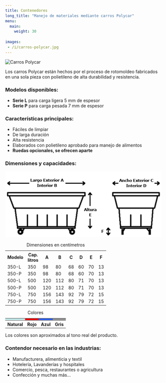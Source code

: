 ```yaml
---
title: Contenedores
long_title: "Manejo de materiales mediante carros Polycar"
menu: 
  main:
    weight: 30

images: 
 - /i/carros-polycar.jpg
---
```


<img src=
      "/i/carros-polycar.jpg" id="imagen-principal" alt=
      "Carros Polycar" name="imagen-principal" />
  
<p>
        Los carros Polycar est&aacute;n hechos por el proceso de
        rotomoldeo fabricados en una sola pieza con polietileno
        de alta durabilidad y resistencia.
      </p>
      <h3>
        Modelos disponibles:
      </h3>
      <ul>
        <li>
          <b>Serie L</b> para carga ligera 5 mm de espesor
        </li>
        <li>
          <b>Serie P</b> para carga pesada 7 mm de espesor
        </li>
      </ul>
      <h3>
        Caracter&iacute;sticas principales:
      </h3>
      <ul>
        <li>F&aacute;ciles de limpiar
        </li>
        <li>De larga duraci&oacute;n
        </li>
        <li>Alta resistencia
        </li>
        <li>Elaborados con polietileno aprobado para manejo de
        alimentos
        </li>
        <li>
          <b>Ruedas opcionales, se ofrecen aparte</b>
        </li>
      </ul>
      <h3>
        Dimensiones y capacidades:
      </h3><img src="i/esquema.gif" class="imagen-principal" alt=
      "" />
      <table summary="" class="datos">
        <caption>
          Dimensiones en cent&iacute;metros
        </caption>
        <tr>
          <th>
            Modelo
          </th>
          <th title="Capacidad en litros">
            Cap.<br />
            litros
          </th>
          <th>
            A
          </th>
          <th>
            B
          </th>
          <th>
            C
          </th>
          <th>
            D
          </th>
          <th>
            E
          </th>
          <th>
            F
          </th>
        </tr>
        <tr>
          <td>
            350-L
          </td>
          <td>
            350
          </td>
          <td>
            98
          </td>
          <td>
            80
          </td>
          <td>
            68
          </td>
          <td>
            60
          </td>
          <td>
            70
          </td>
          <td>
            13
          </td>
        </tr>
        <tr>
          <td>
            350-P
          </td>
          <td>
            350
          </td>
          <td>
            98
          </td>
          <td>
            80
          </td>
          <td>
            68
          </td>
          <td>
            60
          </td>
          <td>
            70
          </td>
          <td>
            13
          </td>
        </tr>
        <tr>
          <td>
            500-L
          </td>
          <td>
            500
          </td>
          <td>
            120
          </td>
          <td>
            112
          </td>
          <td>
            80
          </td>
          <td>
            71
          </td>
          <td>
            70
          </td>
          <td>
            13
          </td>
        </tr>
        <tr>
          <td>
            500-P
          </td>
          <td>
            500
          </td>
          <td>
            120
          </td>
          <td>
            112
          </td>
          <td>
            80
          </td>
          <td>
            71
          </td>
          <td>
            70
          </td>
          <td>
            13
          </td>
        </tr>
        <tr>
          <td>
            750-L
          </td>
          <td>
            750
          </td>
          <td>
            156
          </td>
          <td>
            143
          </td>
          <td>
            92
          </td>
          <td>
            79
          </td>
          <td>
            72
          </td>
          <td>
            15
          </td>
        </tr>
        <tr>
          <td>
            750-P
          </td>
          <td>
            750
          </td>
          <td>
            156
          </td>
          <td>
            143
          </td>
          <td>
            92
          </td>
          <td>
            79
          </td>
          <td>
            72
          </td>
          <td>
            15
          </td>
        </tr>
      </table>
      <table summary="" class="datos colores">
        <caption>
          Colores
        </caption>
        <tr>
          <td bgcolor="#CCFFFF"></td>
          <td bgcolor="#FF0000"></td>
          <td bgcolor="#3366FF"></td>
          <td bgcolor="#999999"></td>
        </tr>
        <tr>
          <th>
            Natural
          </th>
          <th>
            Rojo
          </th>
          <th>
            Azul
          </th>
          <th>
            Gris
          </th>
        </tr>
      </table>
      <p>
        Los colores son aproximados al tono real del producto.
      </p>
      <h3>
        Contendor necesario en las industrias:
      </h3>
      <ul>
        <li>Manufacturera, alimenticia y textil
        </li>
        <li>Hoteler&iacute;a, Lavander&iacute;as y hospitales
        </li>
				<li>Comercio, pesca, restaurantes o agricultura
				</li>
        <li>Confecci&oacute;n y muchas m&aacute;s...
        </li>
      </ul>